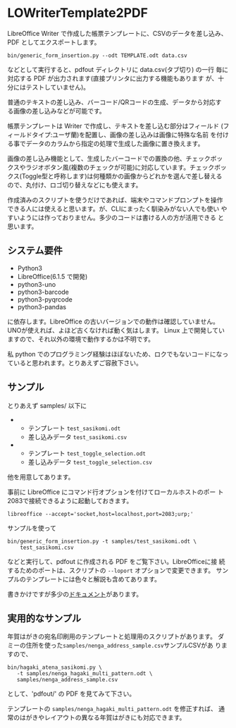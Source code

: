 # LOWriterTemplate2PDF

LibreOffice Writer で作成した帳票テンプレートに、CSVのデータを差し込み、
PDF としてエクスポートします。

`bin/generic_form_insertion.py --odt TEMPLATE.odt data.csv`

などとして実行すると、pdfout ディレクトリに data.csv(タブ切り) の一行
毎に対応する PDF が出力されます(直接プリンタに出力する機能もあります
が、十分にはテストしていません)。

普通のテキストの差し込み、バーコード/QRコードの生成、データから対応す
る画像の差し込みなどが可能です。

帳票テンプレートは Writer で作成し、テキストを差し込む部分はフィールド
(フィールドタイプ:ユーザ蘭)を配置し、画像の差し込みは画像に特殊な名前
を付ける事でデータのカラムから指定の処理で生成した画像に置き換えます。

画像の差し込み機能として、生成したバーコードでの置換の他、チェックボッ
クスやラジオボタン風(複数のチェックが可能)に対応しています。チェックボッ
クス(Toggle型と呼称します)は何種類かの画像からどれかを選んで差し替える
ので、丸付け、ロゴ切り替えなどにも使えます。

作成済みのスクリプトを使うだけであれば、端末やコマンドプロンプトを操作
できる人には使えると思います。が、CLIにまったく馴染みがない人でも使い
やすいようには作っておりません。多少のコードは書ける人の方が活用できる
と思います。

## システム要件

  - Python3
  - LibreOffice(6.1.5 で開発)
  - python3-uno
  - python3-barcode
  - python3-pyqrcode
  - python3-pandas

に依存します。LibreOffice の古いバージョンでの動作は確認していません。
UNOが使えれば、よほど古くなければ動く気はします。
Linux 上で開発していますので、それ以外の環境で動作するかは不明です。

私 python でのプログラミング経験はほぼないため、ロクでもないコードになっ
ていると思われます。とりあえずご容赦下さい。

## サンプル

とりあえず samples/ 以下に

  -
    - テンプレート `test_sasikomi.odt`
    - 差し込みデータ `test_sasikomi.csv`
  -
    - テンプレート `test_toggle_selection.odt`
    - 差し込みデータ `test_toggle_selection.csv`

他を用意してあります。

事前に LibreOffice にコマンド行オプションを付けてローカルホストのポー
ト2083で接続できるように起動しておきます。

    libreoffice --accept='socket,host=localhost,port=2083;urp;'

サンプルを使って

    bin/generic_form_insertion.py -t samples/test_sasikomi.odt \
        test_sasikomi.csv

などと実行して、pdfout に作成される PDF をご覧下さい。LibreOfficeに接
続するためのポートは、スクリプトの `--loport` オプションで変更できます。
サンプルのテンプレートには色々と解説も含めてあります。

書きかけですが多少の[ドキュメント](./docs/01_intro.md)があります。

## 実用的なサンプル

年賀はがきの宛名印刷用のテンプレートと処理用のスクリプトがあります。
ダミーの住所を使った`samples/nenga_address_sample.csv`サンプルCSVがあ
りますので、

    bin/hagaki_atena_sasikomi.py \
       -t samples/nenga_hagaki_multi_pattern.odt \
       samples/nenga_address_sample.csv

として、'pdfout/' の PDF を見てみて下さい。

テンプレートの `samples/nenga_hagaki_multi_pattern.odt` を修正すれば、
通常のはがきやレイアウトの異なる年賀はがきにも対応できます。

